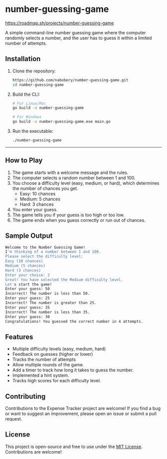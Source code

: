 # number-guessing-game

https://roadmap.sh/projects/number-guessing-game

A simple command-line number guessing game where the computer randomly selects a number, and the user has to guess it within a limited number of attempts.

## Installation

1. Clone the repository:

   ```bash
   https://github.com/nabobery/number-guessing-game.git
   cd number-guessing-game
   ```

2. Build the CLI:

   ```bash
   # For Linux/Mac
   go build -o number-guessing-game

   # For Windows
   go build -o number-guessing-game.exe main.go
   ```

3. Run the executable:

   ```bash
   ./number-guessing-game
   ```

---

## How to Play

1. The game starts with a welcome message and the rules.
2. The computer selects a random number between 1 and 100.
3. You choose a difficulty level (easy, medium, or hard), which determines the number of chances you get.
   - Easy: 10 chances
   - Medium: 5 chances
   - Hard: 3 chances
4. You enter your guess.
5. The game tells you if your guess is too high or too low.
6. The game ends when you guess correctly or run out of chances.

## Sample Output

```bash
Welcome to the Number Guessing Game!
I'm thinking of a number between 1 and 100.
Please select the difficulty level:
Easy (10 chances)
Medium (5 chances)
Hard (3 chances)
Enter your choice: 2
Great! You have selected the Medium difficulty level.
Let's start the game!
Enter your guess: 50
Incorrect! The number is less than 50.
Enter your guess: 25
Incorrect! The number is greater than 25.
Enter your guess: 35
Incorrect! The number is less than 35.
Enter your guess: 30
Congratulations! You guessed the correct number in 4 attempts.

```

## Features

- Multiple difficulty levels (easy, medium, hard)
- Feedback on guesses (higher or lower)
- Tracks the number of attempts
- Allow multiple rounds of the game.
- Add a timer to track how long it takes to guess the number.
- Implemented a hint system.
- Tracks high scores for each difficulty level.


## Contributing

Contributions to the Expense Tracker project are welcome! If you find a bug or want to suggest an improvement, please open an issue or submit a pull request.

## License

This project is open-source and free to use under the [MIT License](LICENSE). Contributions are welcome!

```

```
